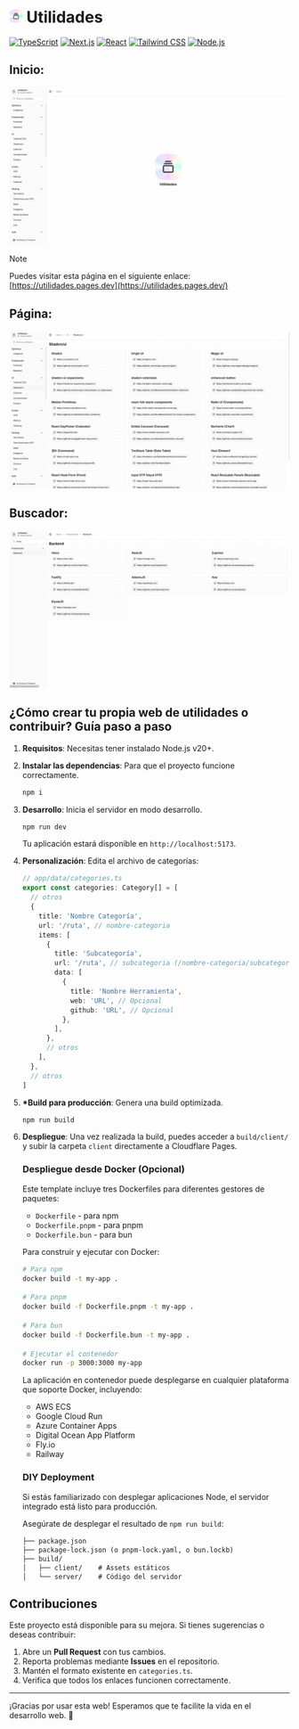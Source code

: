 # <img src=".imagenes/logito-holo.png" alt="Logo" height="24"> Utilidades

[![TypeScript](https://img.shields.io/badge/TypeScript-3178C6?style=for-the-badge&logo=typescript&logoColor=white&labelColor=101010)]() [![Next.js](https://img.shields.io/badge/React_Router-CA4245?style=for-the-badge&logo=reactrouter&logoColor=white&labelColor=101010)]() [![React](https://img.shields.io/badge/React-61DAFB?style=for-the-badge&logo=react&logoColor=white&labelColor=101010)]() [![Tailwind CSS](https://img.shields.io/badge/Tailwind_CSS-06B6D4?style=for-the-badge&logo=tailwind-css&logoColor=white&labelColor=101010)]() [![Node.js](https://img.shields.io/badge/Node.js-5FA04E?style=for-the-badge&logo=node.js&logoColor=white&labelColor=101010)]()

## Inicio:

![App Screenshot](.imagenes/README/inicio.webp)

> [!NOTE]
> Puedes visitar esta página en el siguiente enlace: [https://utilidades.pages.dev](https://utilidades.pages.dev/)

## Página:

![App Screenshot](.imagenes/README/pagina.webp)

## Buscador:

![App Screenshot](.imagenes/README/buscador.webp)

## ¿Cómo crear tu propia web de utilidades o contribuir? Guía paso a paso

1. **Requisitos**: Necesitas tener instalado Node.js v20+.

2. **Instalar las dependencias**: Para que el proyecto funcione correctamente.

   ```bash
   npm i
   ```

3. **Desarrollo**: Inicia el servidor en modo desarrollo.

   ```bash
   npm run dev
   ```

   Tu aplicación estará disponible en `http://localhost:5173`.

4. **Personalización**: Edita el archivo de categorías:

   ```typescript
   // app/data/categories.ts
   export const categories: Category[] = [
     // otros
     {
       title: 'Nombre Categoría',
       url: '/ruta', // nombre-categoria
       items: [
         {
           title: 'Subcategoría',
           url: '/ruta', // subcategoria (/nombre-categoria/subcategoria)
           data: [
             {
               title: 'Nombre Herramienta',
               web: 'URL', // Opcional
               github: 'URL', // Opcional
             },
           ],
         },
         // otros
       ],
     },
     // otros
   ]
   ```

5. **\*Build para producción**: Genera una build optimizada.

   ```bash
   npm run build
   ```

6. **Despliegue**: Una vez realizada la build, puedes acceder a `build/client/` y subir la carpeta `client` directamente a Cloudflare Pages.

   ### Despliegue desde Docker (Opcional)

   Este template incluye tres Dockerfiles para diferentes gestores de paquetes:

   - `Dockerfile` - para npm
   - `Dockerfile.pnpm` - para pnpm
   - `Dockerfile.bun` - para bun

   Para construir y ejecutar con Docker:

   ```bash
   # Para npm
   docker build -t my-app .

   # Para pnpm
   docker build -f Dockerfile.pnpm -t my-app .

   # Para bun
   docker build -f Dockerfile.bun -t my-app .

   # Ejecutar el contenedor
   docker run -p 3000:3000 my-app
   ```

   La aplicación en contenedor puede desplegarse en cualquier plataforma que soporte Docker, incluyendo:

   - AWS ECS
   - Google Cloud Run
   - Azure Container Apps
   - Digital Ocean App Platform
   - Fly.io
   - Railway

   ### DIY Deployment

   Si estás familiarizado con desplegar aplicaciones Node, el servidor integrado está listo para producción.

   Asegúrate de desplegar el resultado de `npm run build`:

   ```
   ├── package.json
   ├── package-lock.json (o pnpm-lock.yaml, o bun.lockb)
   ├── build/
   │   ├── client/    # Assets estáticos
   │   └── server/    # Código del servidor
   ```

## Contribuciones

Este proyecto está disponible para su mejora. Si tienes sugerencias o deseas contribuir:

1. Abre un **Pull Request** con tus cambios.
2. Reporta problemas mediante **Issues** en el repositorio.
3. Mantén el formato existente en `categories.ts`.
4. Verifica que todos los enlaces funcionen correctamente.

---

¡Gracias por usar esta web! Esperamos que te facilite la vida en el desarrollo web. 🚀
